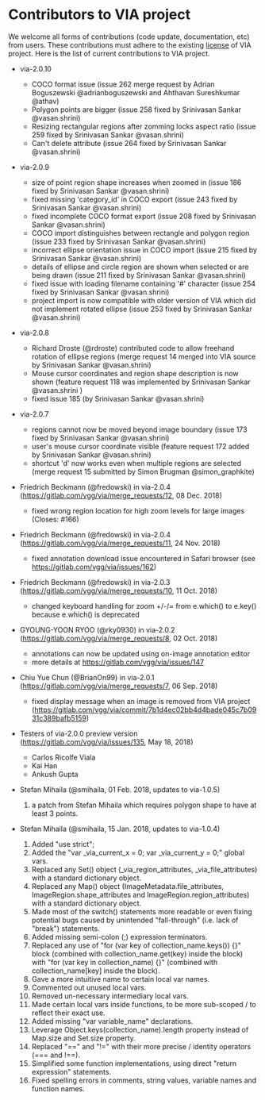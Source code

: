 # Contributors to VIA project
We welcome all forms of contributions (code update, documentation, etc) from users. 
These contributions must adhere to the existing [license](LICENSE) of VIA project.
Here is the list of current contributions to VIA project.

* via-2.0.10
  - COCO format issue (issue 262 merge request by Adrian Boguszewski @adrianboguszewski and Ahthavan Sureshkumar @athav)
  - Polygon points are bigger (issue 258 fixed by Srinivasan Sankar @vasan.shrini)
  - Resizing rectangular regions after zomming locks aspect ratio (issue 259 fixed by Srinivasan Sankar @vasan.shrini)
  - Can't delete attribute (issue 264 fixed by Srinivasan Sankar @vasan.shrini)

* via-2.0.9
  - size of point region shape increases when zoomed in (issue 186 fixed by Srinivasan Sankar @vasan.shrini)
  - fixed missing 'category_id' in COCO export (issue 243 fixed by Srinivasan Sankar @vasan.shrini)
  - fixed incomplete COCO format export (issue 208 fixed by Srinivasan Sankar @vasan.shrini)
  - COCO import distinguishes between rectangle and polygon region (issue 233 fixed by Srinivasan Sankar @vasan.shrini)
  - incorrect ellipse orientation issue in COCO import (issue 215 fixed by Srinivasan Sankar @vasan.shrini)
  - details of ellipse and circle region are shown when selected or are being drawn (issue 211 fixed by Srinivasan Sankar @vasan.shrini)
  - fixed issue with loading filename containing '#' character (issue 254 fixed by Srinivasan Sankar @vasan.shrini)
  - project import is now compatible with older version of VIA which did not implement rotated ellipse (issue 253 fixed by Srinivasan Sankar @vasan.shrini)

* via-2.0.8
  - Richard Droste (@rdroste) contributed code to allow freehand rotation of ellipse regions (merge request 14 merged into VIA source by Srinivasan Sankar @vasan.shrini)
  - Mouse cursor coordinates and region shape description is now shown (feature request 118 was implemented by Srinivasan Sankar @vasan.shrini )
  - fixed issue 185 (by Srinivasan Sankar @vasan.shrini)

* via-2.0.7
  - regions cannot now be moved beyond image boundary (issue 173 fixed by Srinivasan Sankar @vasan.shrini)
  - user's mouse cursor coordinate visible (feature request 172 added by Srinivasan Sankar @vasan.shrini)
  - shortcut 'd' now works even when multiple regions are selected (merge request 15 submitted by Simon Brugman @simon_graphkite)

* Friedrich Beckmann (@fredowski) in via-2.0.4 (https://gitlab.com/vgg/via/merge_requests/12, 08 Dec. 2018)
  * fixed wrong region location for high zoom levels for large images (Closes: #166) 

* Friedrich Beckmann (@fredowski) in via-2.0.4 (https://gitlab.com/vgg/via/merge_requests/11, 24 Nov. 2018)
  * fixed annotation download issue encountered in Safari browser (see https://gitlab.com/vgg/via/issues/162)

* Friedrich Beckmann (@fredowski) in via-2.0.3 (https://gitlab.com/vgg/via/merge_requests/10, 11 Oct. 2018)
  * changed keyboard handling for zoom +/-/= from e.which() to e.key() because e.which() is deprecated


* GYOUNG-YOON RYOO (@rky0930) in via-2.0.2 (https://gitlab.com/vgg/via/merge_requests/8, 02 Oct. 2018)
  * annotations can now be updated using on-image annotation editor
  * more details at https://gitlab.com/vgg/via/issues/147


* Chiu Yue Chun (@BrianOn99) in via-2.0.1 (https://gitlab.com/vgg/via/merge_requests/7, 06 Sep. 2018)
  * fixed display message when an image is removed from VIA project (https://gitlab.com/vgg/via/commit/7b1d4ec02bb4d4bade045c7b0931c389bafb5159)


* Testers of via-2.0.0 preview version (https://gitlab.com/vgg/via/issues/135, May 18, 2018)
  * Carlos Ricolfe Viala
  * Kai Han
  * Ankush Gupta


* Stefan Mihaila (@smihaila, 01 Feb. 2018, updates to via-1.0.5)
  01. a patch from Stefan Mihaila which requires polygon shape to have at least 3 points.


* Stefan Mihaila (@smihaila, 15 Jan. 2018, updates to via-1.0.4)
  01. Added "use strict";
  02. Added the "var _via_current_x = 0; var _via_current_y = 0;" global vars.
  03. Replaced any Set() object (_via_region_attributes, _via_file_attributes) with a standard dictionary object.
  04. Replaced any Map() object (ImageMetadata.file_attributes, ImageRegion.shape_attributes and ImageRegion.region_attributes) with a standard dictionary object.
  05. Made most of the switch() statements more readable or even fixing potential bugs caused by unintended "fall-through" (i.e. lack of "break") statements.
  06. Added missing semi-colon (;) expression terminators.
  07. Replaced any use of "for (var key of collection_name.keys()) {}" block (combined with collection_name.get(key) inside the block) with "for (var key in collection_name) {}" (combined with collection_name[key] inside the block).
  08. Gave a more intuitive name to certain local var names.
  09. Commented out unused local vars.
  10. Removed un-necessary intermediary local vars.
  11. Made certain local vars inside functions, to be more sub-scoped / to reflect their exact use.
  12. Added missing "var variable_name" declarations.
  13. Leverage Object.keys(collection_name).length property instead of Map.size and Set.size property.
  14. Replaced "==" and "!=" with their more precise / identity operators (=== and !==).
  15. Simplified some function implementations, using direct "return expression" statements.
  16. Fixed spelling errors in comments, string values, variable names and function names.
 
